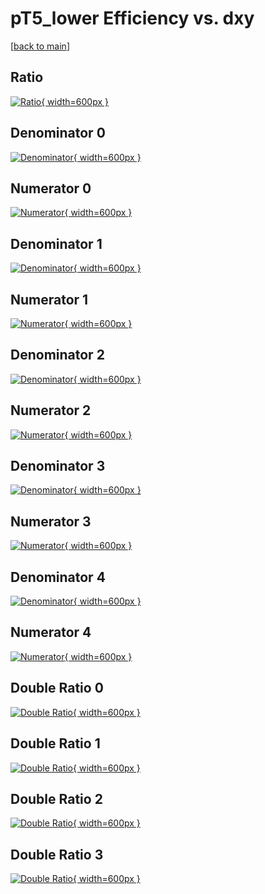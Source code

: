 # pT5_lower Efficiency vs. dxy

[[back to main](./)]



## Ratio

[![Ratio](../mtv/var/pT5_lower_vtr_11_0_eff_dxy.png){ width=600px }](../mtv/var/pT5_lower_vtr_11_0_eff_dxy.pdf)

## Denominator 0

[![Denominator](../mtv/den/pT5_lower_vtr_11_0_eff_dxy_den0.png){ width=600px }](../mtv/den/pT5_lower_vtr_11_0_eff_dxy_den0.pdf)

## Numerator 0

[![Numerator](../mtv/num/pT5_lower_vtr_11_0_eff_dxy_num0.png){ width=600px }](../mtv/num/pT5_lower_vtr_11_0_eff_dxy_num0.pdf)

## Denominator 1

[![Denominator](../mtv/den/pT5_lower_vtr_11_0_eff_dxy_den1.png){ width=600px }](../mtv/den/pT5_lower_vtr_11_0_eff_dxy_den1.pdf)

## Numerator 1

[![Numerator](../mtv/num/pT5_lower_vtr_11_0_eff_dxy_num1.png){ width=600px }](../mtv/num/pT5_lower_vtr_11_0_eff_dxy_num1.pdf)

## Denominator 2

[![Denominator](../mtv/den/pT5_lower_vtr_11_0_eff_dxy_den2.png){ width=600px }](../mtv/den/pT5_lower_vtr_11_0_eff_dxy_den2.pdf)

## Numerator 2

[![Numerator](../mtv/num/pT5_lower_vtr_11_0_eff_dxy_num2.png){ width=600px }](../mtv/num/pT5_lower_vtr_11_0_eff_dxy_num2.pdf)

## Denominator 3

[![Denominator](../mtv/den/pT5_lower_vtr_11_0_eff_dxy_den3.png){ width=600px }](../mtv/den/pT5_lower_vtr_11_0_eff_dxy_den3.pdf)

## Numerator 3

[![Numerator](../mtv/num/pT5_lower_vtr_11_0_eff_dxy_num3.png){ width=600px }](../mtv/num/pT5_lower_vtr_11_0_eff_dxy_num3.pdf)

## Denominator 4

[![Denominator](../mtv/den/pT5_lower_vtr_11_0_eff_dxy_den4.png){ width=600px }](../mtv/den/pT5_lower_vtr_11_0_eff_dxy_den4.pdf)

## Numerator 4

[![Numerator](../mtv/num/pT5_lower_vtr_11_0_eff_dxy_num4.png){ width=600px }](../mtv/num/pT5_lower_vtr_11_0_eff_dxy_num4.pdf)

## Double Ratio 0

[![Double Ratio](../mtv/ratio/pT5_lower_vtr_11_0_eff_dxy_ratio0.png){ width=600px }](../mtv/ratio/pT5_lower_vtr_11_0_eff_dxy_ratio0.pdf)

## Double Ratio 1

[![Double Ratio](../mtv/ratio/pT5_lower_vtr_11_0_eff_dxy_ratio1.png){ width=600px }](../mtv/ratio/pT5_lower_vtr_11_0_eff_dxy_ratio1.pdf)

## Double Ratio 2

[![Double Ratio](../mtv/ratio/pT5_lower_vtr_11_0_eff_dxy_ratio2.png){ width=600px }](../mtv/ratio/pT5_lower_vtr_11_0_eff_dxy_ratio2.pdf)

## Double Ratio 3

[![Double Ratio](../mtv/ratio/pT5_lower_vtr_11_0_eff_dxy_ratio3.png){ width=600px }](../mtv/ratio/pT5_lower_vtr_11_0_eff_dxy_ratio3.pdf)

